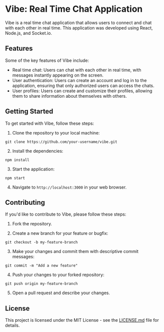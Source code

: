 # Vibe: Real Time Chat Application

Vibe is a real time chat application that allows users to connect and chat with each other in real time. This application was developed using React, Node.js, and Socket.io.

## Features

Some of the key features of Vibe include:

- Real time chat: Users can chat with each other in real time, with messages instantly appearing on the screen.
- User authentication: Users can create an account and log in to the application, ensuring that only authorized users can access the chats.
- User profiles: Users can create and customize their profiles, allowing them to share information about themselves with others.

## Getting Started

To get started with Vibe, follow these steps:

1. Clone the repository to your local machine:

```
git clone https://github.com/your-username/vibe.git
```

2. Install the dependencies:

```
npm install
```

3. Start the application:

```
npm start
```

4. Navigate to `http://localhost:3000` in your web browser.

## Contributing

If you'd like to contribute to Vibe, please follow these steps:

1. Fork the repository.

2. Create a new branch for your feature or bugfix:

```
git checkout -b my-feature-branch
```

3. Make your changes and commit them with descriptive commit messages:

```
git commit -m "Add a new feature"
```

4. Push your changes to your forked repository:

```
git push origin my-feature-branch
```

5. Open a pull request and describe your changes.

## License

This project is licensed under the MIT License - see the [LICENSE.md](LICENSE.md) file for details.
